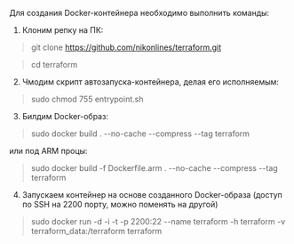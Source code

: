 
Для создания Docker-контейнера необходимо выполнить команды:

1) Клоним репку на ПК:

> git clone https://github.com/nikonlines/terraform.git

> cd terraform

2) Чмодим скрипт автозапуска-контейнера, делая его исполняемым:

> sudo chmod 755 entrypoint.sh

3) Билдим Docker-образ:

> sudo docker build . --no-cache --compress --tag terraform

или под ARM процы:

> sudo docker build -f Dockerfile.arm . --no-cache --compress --tag terraform

4) Запускаем контейнер на основе созданного Docker-образа (доступ по SSH на 2200 порту, можно поменять на другой)

> sudo docker run -d -i -t -p 2200:22 --name terraform -h terraform -v terraform_data:/terraform terraform
